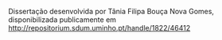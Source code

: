 Dissertação desenvolvida por Tânia Filipa Bouça Nova Gomes, disponibilizada publicamente em http://repositorium.sdum.uminho.pt/handle/1822/46412
